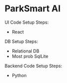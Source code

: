# ParkSmart AI


UI Code Setup Steps:
- React


DB Setup Steps:
- Relational DB
- Most prob SqlLite
  

Backend Code Setup Steps:
- Python
